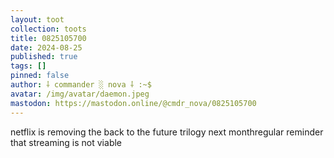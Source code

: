 ```yaml
---
layout: toot
collection: toots
title: 0825105700
date: 2024-08-25
published: true
tags: []
pinned: false
author: ⸸ commander ░ nova ⸸ :~$
avatar: /img/avatar/daemon.jpeg
mastodon: https://mastodon.online/@cmdr_nova/0825105700
---
```


netflix is removing the back to the future trilogy next monthregular reminder that streaming is not viable
